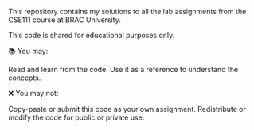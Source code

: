 This repository contains my solutions to all the lab assignments from the CSE111 course at BRAC University.

This code is shared for educational purposes only.

📚 You may:

Read and learn from the code. Use it as a reference to understand the concepts.

❌ You may not:

Copy-paste or submit this code as your own assignment. Redistribute or modify the code for public or private use.
